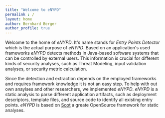 ```yaml
---
title: "Welcome to eNYPD"
permalink : /
layout: home
author: Bernhard Berger
author_profile: true
---
```


Welcome to the home of *eNYPD*. It's name stands for *Entry Points Detector*
which is the actual purpose of *eNYPD*. Based on an application's used frameworks
*eNYPD* detects methods in Java-based software systems that can be controlled by
external users. This information is crucial for different kinds of security analyses,
such as Threat Modeling, input validation analyses, or security metric calculation.

Since the detection and extraction depends on the employed frameworks and requires
framework knowledge it is not an easy step. To help with out own anaylses and other
researchers, we implemented *eNYPD*. *eNYPD* is a static analysis to parse different
application artifacts, such as deployment descriptors, template files, and source
code to identify all existing entry points. *eNYPD* is based on [Soot](https://github.com/soot-oss/soot)
a greate OpenSource framework for static analyses.